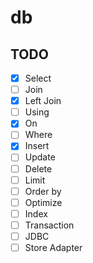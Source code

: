 # db

## TODO
- [x] Select
- [ ] Join
- [x] Left Join
- [ ] Using
- [x] On
- [ ] Where
- [x] Insert
- [ ] Update
- [ ] Delete
- [ ] Limit
- [ ] Order by
- [ ] Optimize
- [ ] Index
- [ ] Transaction
- [ ] JDBC
- [ ] Store Adapter
